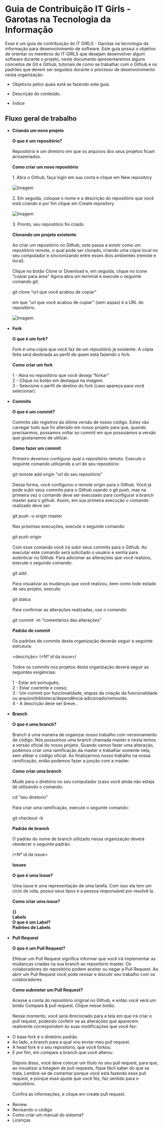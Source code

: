 # Guia de Contribuição IT Girls - Garotas na Tecnologia da Informação

Esse é um guia de contribuição do IT GIRLS - Garotas na tecnologia da informação para desenvolvimento de software. Este guia possui o objetivo de orientar os membros do IT GIRLS que desejam desenvolver algum software durante o projeto, neste documento apresentaremos alguns conceitos de Git e Github, tutoriais de como se trabalhar com o Github e os padrões que devem ser seguidos durante o processo de desenvolvimento nesta organização.

*  Objetivos pelos quais está se fazendo este guia.
    
*   Descrição do conteúdo.
    
*  Índice

## Fluxo geral de trabalho

- **Criando um novo projeto**
<br/><br/>
**O que é um repositório?** <br/><br/>
Repositório é um diretório em que os arquivos dos seus projetos ficam armazenados.<br/><br/>
**Como criar um novo repositório** <br/><br/> 1. Abra o Github, faça login em sua conta e clique em New repository <br/><br/>
![Imagem](https://miro.medium.com/max/580/0*3AyGbHegYGjJgmKk.) <br/><br/>2. Em seguida, coloque o nome e a descrição do repositório que você está criando e por fim clique em Create repository <br/><br/>
![Imagem](https://guides.github.com/activities/hello-world/create-new-repo.png)<br/><br/>3. Pronto, seu repositório foi criado. <br/><br/> **Clonando um projeto existente** <br/><br/> Ao criar um repositório no Github, este passa a existir como um repositório remote, o qual pode ser clonado, criando uma cópia local no seu computador e sincronizando entre esses dois ambientes (remote e local). <br/><br/> 
Clique no botão Clone or Download e, em seguida, clique no ícone "copiar para área" Agora abra um terminal e execute o seguinte comando git: <br/><br/> git clone “url que você acabou de copiar” <br/><br/> em que “url que você acabou de copiar” (sem aspas) é a URL do repositório.<br/><br/> 
![Imagem](https://docs.github.com/assets/images/help/repository/remotes-url.png) <br/><br/>
- **Fork** <br/><br/> **O que é um fork?** <br/><br/>Fork é uma cópia que você faz de um repositório já existente. A cópia feita será destinada ao perfil de quem está fazendo o fork.<br/><br/> **Como criar um fork** <br/><br/> 1 - Abra no repositório que você deseja “forkar”<br/>2 - Clique no botão em destaque na imagem. <br/> 3 - Selecione o perfil de destino do fork (caso apareça para você selecionar).<br/><br/>
-   **Commits** <br/><br/>**O que é um commit?**<br/><br/>Commits são registros da última versão de nosso código. Estes vão carregar tudo que foi alterado em nosso projeto para que, quando precisarmos, possamos voltar ao commit em que possuíamos a versão que gostaríamos de utilizar. <br/><br/> **Como fazer um commit** <br/><br/>Primeiro devemos configurar qual o repositório remoto. Execute o seguinte comando utilizando a url de seu repositório:<br/><br/>git remote add origin “url do seu repositório”<br/><br/>Dessa forma, você configurou o remote origin para o Github. Você já pode subir seus commits para o Github usando o git push, mas na primeira vez o comando deve ser executado para configurar a branch master para o github. Assim, em sua primeira execução o comando realizado deve ser:<br/><br/>git push -u origin master<br/><br/>Nas próximas execuções, execute o seguinte comando:<br/><br/>git push origin <adicione-o-nome-de-sua-nova-branch><br/><br/>Com esse comando você irá subir seus commits para o Github. Ao executar este comando será solicitado o usuário e senha para autenticar no Github. Para adicionar as alterações que você realizou, execute o segundo comando:<br/><br/>git add . <br/><br/>Para visualizar as mudanças que você realizou, bem como todo estado de seu projeto, execute:<br/><br/>git status<br/><br/>Para confirmar as alterações realizadas, use o comando:<br/><br/>git commit -m “comentários das alterações”<br/><br/> **Padrão de commit**<br/><br/>Os padrões de commits desta organização deverão seguir a seguinte estrutura:<br/><br/><Label> <descrição> (<Nº id da issue>)<br/><br/>Todos os commits nos projetos desta organização deverá seguir as seguintes exigências:<br/><br/> 1 - Estar em português;<brq><br/> 2 - Estar coerente e coeso;<br/> 3 - Um commit por funcionalidade, etapas da criação da funcionalidade ou arquivo/biblioteca/dependência adicionado/removido.<br/> 4 - A descrição deve ser breve.. <br/><br/>
- **Branch**<br><br/>**O que é uma branch?**<br/><br/>Branch é uma maneira de organizar nosso trabalho com versionamento de código. Nós possuímos uma branch chamada master e nesta temos a versão oficial do nosso projeto. Quando vamos fazer uma alteração, podemos criar uma ramificação da master e trabalhar somente nela, sem afetar o código oficial. Ao finalizarmos nosso trabalho na nossa ramificação, então podemos fazer a junção com a master.<br/><br/> **Como criar uma branch**<br/><br/>Mude para o diretório no seu computador (caso você ainda não esteja lá) utilizando o comando:<br><br/>cd “seu diretorio”<br/><br/>Para criar uma ramificação, execute o seguinte comando:<br/><br/>git checkout -b <adicione-o-nome-de-sua-nova-branch><br/><br/> **Padrão de branch**<br/><br/>O padrão do nome de branch utilizado nessa organização deverá obedecer o seguinte padrão:<br/><br/><Label>/<Nº id da issue><br/><br/> **Issues**<br/><br/> **O que é uma Issue?**<br/><br/>Uma issue é uma representação de uma tarefa. Com isso ela tem um ciclo de vida, possui seus tipos e a pessoa responsável por resolvê la.<br/><br/> **Como criar uma issue?**<br/><br/>**{}**<br/>**Labels**<br/> **O que é um Label?**<br/> **Padrões de Labels** <br/><br/>
- **Pull Request**<br/><br/> **O que é um Pull Request?**<br/><br/>Efetuar um Pull Request significa informar que você irá implementar as mudanças criadas na sua branch ao repositório master. Os colaboradores do repositório podem aceitar ou negar a Pull Request. Ao abrir um Pull Request você pode revisar e discutir seu trabalho com os colaboradores.<br/><br/> **Como submeter um Pull Request?**<br/><br/>Acesse a conta do repositório original no Github, e então você verá um botão Compare & pull request. Clique nesse botão.<br/><br/>Nesse momento, você será direcionado para a tela em que irá criar o pull request, podendo conferir se as alterações que aparecem realmente correspondem às suas modificações que você fez:<br/><br/>
- O base fork é o diretório padrão. <br/>
- Ao lado, a branch para a qual vou enviar meu pull request. <br/> 
- A head fork é o seu repositório, que você forkou. <br/>
- E por fim, em compare a branch que você alterou<br/><br/>
Depois disso, você deve colocar um título no seu pull request, para que, ao visualizar a listagem de pull requests, fique fácil saber do que se trata. Lembre-se de comentar porque você está fazendo esse pull request, e porque esse ajuste que você fez, faz sentido para o repositório.<br/><br/>
Confira as informações, e clique em create pull request.<br/><br/>
-   Review
-   Revisando o código
-   Como criar um manual do sistema?
-   Licenças


